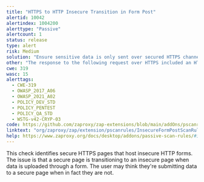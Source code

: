 ```yaml
---
title: "HTTPS to HTTP Insecure Transition in Form Post"
alertid: 10042
alertindex: 1004200
alerttype: "Passive"
alertcount: 1
status: release
type: alert
risk: Medium
solution: "Ensure sensitive data is only sent over secured HTTPS channels."
other: "The response to the following request over HTTPS included an HTTP form tag action attribute value:  https://example.com The context was:  <form name=\"someform\" action=\"http://example.com/processform\">"
cwe: 319
wasc: 15
alerttags: 
  - CWE-319
  - OWASP_2017_A06
  - OWASP_2021_A02
  - POLICY_DEV_STD
  - POLICY_PENTEST
  - POLICY_QA_STD
  - WSTG-v42-CRYP-03
code: https://github.com/zaproxy/zap-extensions/blob/main/addOns/pscanrules/src/main/java/org/zaproxy/zap/extension/pscanrules/InsecureFormPostScanRule.java
linktext: "org/zaproxy/zap/extension/pscanrules/InsecureFormPostScanRule.java"
help: https://www.zaproxy.org/docs/desktop/addons/passive-scan-rules/#id-10042
---
```

This check identifies secure HTTPS pages that host insecure HTTP forms. The issue is that a secure page is transitioning to an insecure page when data is uploaded through a form. The user may think they're submitting data to a secure page when in fact they are not.
